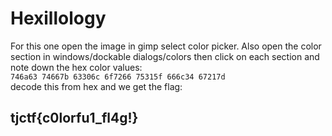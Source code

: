 # Hexillology

For this one open the image in gimp select color picker. Also open the color section in windows/dockable dialogs/colors then click on each section and note down the hex color values:  
`746a63 74667b 63306c 6f7266 75315f 666c34 67217d`  
decode this from hex and we get the flag:

## tjctf{c0lorfu1\_fl4g!}

